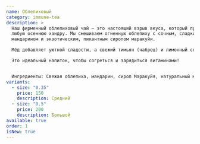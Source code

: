 ```yaml
---
name: Облепиховый
category: immune-tea
description: >
  Наш фирменный облепиховый чай — это настоящий взрыв вкуса, который прогонит
  любую осеннюю хандру. Мы смешиваем огненную облепиху с сочным, сладким
  мандарином и экзотическим, пикантным сиропом маракуйи.

  Мёд добавляет уютной сладости, а свежий тимьян (чабрец) и лимонный сок завершают композицию согревающим, пряным ароматом.

  Это идеальный напиток, чтобы согреться и зарядиться витаминами!


  Ингредиенты: Свежая облепиха, мандарин, сироп Маракуйя, натуральный мёд, тимьян, сок лимона.
variants:
  - size: "0.35"
    price: 150
    description: Средний
  - size: "0.5"
    price: 200
    description: Большой
available: true
order: 1
isNew: true
---
```

